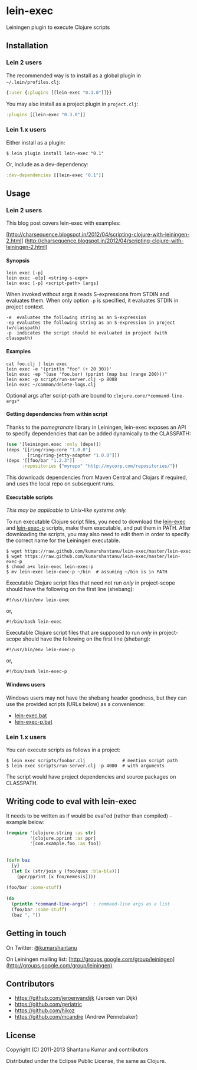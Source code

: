 # lein-exec

Leiningen plugin to execute Clojure scripts


## Installation

### Lein 2 users

The recommended way is to install as a global plugin in `~/.lein/profiles.clj`:

```clojure
{:user {:plugins [[lein-exec "0.3.0"]]}}
```

You may also install as a project plugin in `project.clj`:

```clojure
:plugins [[lein-exec "0.3.0"]]
```


### Lein 1.x users

Either install as a plugin:

```shell
$ lein plugin install lein-exec "0.1"
```

Or, include as a dev-dependency:

```clojure
:dev-dependencies [[lein-exec "0.1"]]
```


## Usage

### Lein 2 users

This blog post covers lein-exec with examples:

[http://charsequence.blogspot.in/2012/04/scripting-clojure-with-leiningen-2.html]
(http://charsequence.blogspot.in/2012/04/scripting-clojure-with-leiningen-2.html)

#### Synopsis

```
lein exec [-p]
lein exec -e[p] <string-s-expr>
lein exec [-p] <script-path> [args]
```

When invoked without args it reads S-expressions from STDIN and evaluates them.
When only option `-p` is specified, it evaluates STDIN in project context.

```
-e  evaluates the following string as an S-expression
-ep evaluates the following string as an S-expression in project (w/classpath)
-p  indicates the script should be evaluated in project (with classpath)
```

#### Examples

```shell
cat foo.clj | lein exec
lein exec -e '(println "foo" (+ 20 30))'
lein exec -ep "(use 'foo.bar) (pprint (map baz (range 200)))"
lein exec -p script/run-server.clj -p 8088
lein exec ~/common/delete-logs.clj
```

Optional args after script-path are bound to `clojure.core/*command-line-args*`

#### Getting dependencies from within script

Thanks to the *pomegranate* library in Leiningen, lein-exec exposes an API to
specify dependencies that can be added dynamically to the CLASSPATH:

```clojure
(use '[leiningen.exec :only (deps)])
(deps '[[ring/ring-core "1.0.0"]
        [ring/ring-jetty-adapter "1.0.0"]])
(deps '[[foo/bar "1.2.3"]]
      :repositories {"myrepo" "http://mycorp.com/repositories/"})
```

This downloads dependencies from Maven Central and Clojars if required, and
uses the local repo on subsequent runs.

#### Executable scripts

*This may be applicable to Unix-like systems only.*

To run executable Clojure script files, you need to download the
[lein-exec](https://raw.github.com/kumarshantanu/lein-exec/master/lein-exec) and
[lein-exec-p](https://raw.github.com/kumarshantanu/lein-exec/master/lein-exec-p)
scripts, make them executable, and put them in PATH. After downloading the
scripts, you may also need to edit them in order to specify the correct name
for the Leiningen executable.

```shell
$ wget https://raw.github.com/kumarshantanu/lein-exec/master/lein-exec
$ wget https://raw.github.com/kumarshantanu/lein-exec/master/lein-exec-p
$ chmod a+x lein-exec lein-exec-p
$ mv lein-exec lein-exec-p ~/bin  # assuming ~/bin is in PATH
```

Executable Clojure script files that need not run *only* in project-scope
should have the following on the first line (shebang):

```shell
#!/usr/bin/env lein-exec
```
or,

```shell
#!/bin/bash lein-exec
```

Executable Clojure script files that are supposed to run *only* in project-scope
should have the following on the first line (shebang):

```shell
#!/usr/bin/env lein-exec-p
```

or,

```shell
#!/bin/bash lein-exec-p
```


#### Windows users

Windows users may not have the shebang header goodness, but they can use the
provided scripts (URLs below) as a convenience:

* [lein-exec.bat](https://raw.github.com/kumarshantanu/lein-exec/master/lein-exec.bat)
* [lein-exec-p.bat](https://raw.github.com/kumarshantanu/lein-exec/master/lein-exec-p.bat)


### Lein 1.x users

You can execute scripts as follows in a project:

```shell
$ lein exec scripts/foobar.clj              # mention script path
$ lein exec scripts/run-server.clj -p 4000  # with arguments
```

The script would have project dependencies and source packages on CLASSPATH.


## Writing code to eval with lein-exec

It needs to be written as if would be eval'ed (rather than compiled) - example below:

```clojure
(require '[clojure.string :as str]
         '[clojure.pprint :as ppr]
         '[com.example.foo :as foo])
    
    
(defn baz
  [y]
  (let [x (str/join y (foo/quux :bla-bla))]
    (ppr/pprint [x foo/nemesis])))
    
(foo/bar :some-stuff)
    
(do
  (println *command-line-args*)  ; command-line args as a list
  (foo/bar :some-stuff)
  (baz ", "))
```


## Getting in touch

On Twitter: [@kumarshantanu](http://twitter.com/kumarshantanu)

On Leiningen mailing list: [http://groups.google.com/group/leiningen](http://groups.google.com/group/leiningen)


## Contributors

* https://github.com/jeroenvandijk (Jeroen van Dijk)
* https://github.com/geriatric
* https://github.com/hikoz
* https://github.com/mcandre (Andrew Pennebaker)


## License

Copyright (C) 2011-2013 Shantanu Kumar and contributors

Distributed under the Eclipse Public License, the same as Clojure.
